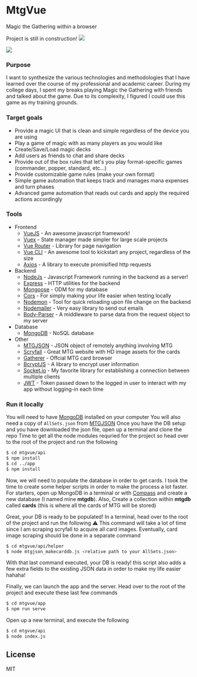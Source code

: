 # MtgVue
Magic the Gathering within a browser

Project is still in construction!
![](hovering.gif)

![](dragging.gif)

### Purpose
I want to synthesize the various technologies and methodologies that I have learned over the course of my professional and academic career. During my college days, I spent my breaks playing Magic the Gathering with friends and talked about the game. Due to its complexity, I figured I could use this game as my training grounds.

### Target goals
- Provide a magic UI that is clean and simple regardless of the device you are using
- Play a game of magic with as many players as you would like
- Create/Save/Load magic decks
- Add users as friends to chat and share decks
- Provide out of the box rules that let's you play format-specific games (commander, popper, standard, etc...) 
- Provide customizable game rules (make your own format)
- Simple game automation that keeps track and manages mana expenses and turn phases
- Advanced game automation that reads out cards and apply the required actions accordingly

### Tools
- Frontend
  - [VueJS](https://vuejs.org/) - An awesome javascript framework!
  - [Vuex](https://vuex.vuejs.org/) - State manager made simpler for large scale projects
  - [Vue Router](https://router.vuejs.org/) - Library for page navigation
  - [Vue CLI](https://cli.vuejs.org/) - An awesome tool to kickstart any project, regardless of the size
  - [Axios](https://github.com/axios/axios) - A library to execute promisified http requests
- Backend
  - [NodeJs](https://nodejs.org/en/) - Javascript Framework running in the backend as a server!
  - [Express](https://expressjs.com/) - HTTP utilities for the backend
  - [Mongoose](https://mongoosejs.com/) - ODM for my database
  - [Cors](https://github.com/expressjs/cors#readme) - For simply making your life easier when testing locally
  - [Nodemon](https://nodemon.io/) - Tool for quick reloading upon file change on the backend
  - [Nodemailer](https://nodemailer.com/about/) - Very easy library to send out emails
  - [Body-Parser](https://www.npmjs.com/package/body-parser) - A middleware to parse data from the request object to my server
- Database
  - [MongoDB](https://www.mongodb.com/) - NoSQL database
- Other
  - [MTGJSON](https://mtgjson.com/) - JSON object of remotely anything involving MTG
  - [Scryfall](https://scryfall.com/) - Great MTG website with HD image assets for the cards
  - [Gatherer](http://gatherer.wizards.com/Pages/Default.aspx) - Offcial MTG card browser
  - [BcryptJS](https://www.npmjs.com/package/bcryptjs) - A library to encrypt user information
  - [Socket.io](https://socket.io/) - My favorite library for establishing a connection between multiple clients
  - [JWT](https://jwt.io/) - Token passed down to the logged in user to interact with my app without logging-in each time

### Run it locally
You will need to have [MongoDB](https://www.mongodb.com/) installed on your computer
You will also need a copy of `AllSets.json` from [MTGJSON](https://mtgjson.com/downloads/compiled/)
Once you have the DB setup and you have downloaded the json file, open up a terminal and clone the repo
Time to get all the node modules requried for the project so head over to the root of the project and run the following
```sh
$ cd mtgvue/api
$ npm install
$ cd ../app
$ npm install
```

Now, we will need to populate the database in order to get cards.
I took the time to create some helper scripts in order to make the process a lot faster.
For starters, open up MongoDB in a terminal or with [Compass](https://www.mongodb.com/products/compass) and create a new database (I named mine **mtgdb**).
Also, Create a collection within **mtgdb** called **cards** (this is where all the cards of MTG will be stored)

Great, your DB is ready to be populated! In a terminal, head over to the root of the project and run the following ⚠ This command will take a lot of time since I am scraping scryfall to acquire all card images. Eventually, card image scraping should be done in a separate command
```sh
$ cd mtgvue/api/helper
$ node mtgjson_makecarddb.js <relative path to your AllSets.json>
```
With that last command executed, your DB is ready! this script also adds a few extra fields to the existing JSON data in order to make my life easier hahaha!

Finally, we can launch the app and the server. Head over to the root of the project and execute these last few commands
```sh
$ cd mtgvue/app
$ npm run serve
```
Open up a new terminal, and execute the following
```sh
$ cd mtgvue/api
$ node index.js
```

License
----

MIT

